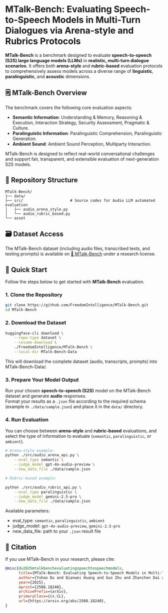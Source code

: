# MTalk-Bench: Evaluating Speech-to-Speech Models in Multi-Turn Dialogues via Arena-style and Rubrics Protocols

**MTalk-Bench** is a benchmark designed to evaluate **speech-to-speech (S2S) large language models (LLMs)** in **realistic, multi-turn dialogue scenarios**. It offers both **arena-style** and **rubric-based** evaluation protocols to comprehensively assess models across a diverse range of **linguistic**, **paralinguistic**, and **acoustic** dimensions.

## 🗒 MTalk-Bench Overview

The benchmark covers the following core evaluation aspects:
- **Semantic Information**: Understanding & Memory, Reasoning & Execution, Interaction Strategy, Security Assessment, Pragmatic & Culture.
- **Paralinguistic Information**: Paralinguistic Comprehension, Paralinguistic Generation.
- **Ambient Sound**: Ambient Sound Perception, Multiparty Interaction.

MTalk-Bench is designed to reflect real-world conversational challenges and support fair, transparent, and extensible evaluation of next-generation S2S models.


## 📁 Repository Structure
```text
MTalk-Bench/
├── data/
├── src/                     # Source codes for Audio LLM automated evaluation
│   ├── audio_arena_style.py
│   └── audio_rubric_based.py
└── asset
```

## 🗃️ Dataset Access

The MTalk-Bench dataset (including audio files, transcribed texts, and testing prompts) is available on [🤗 MTalk-Bench](https://huggingface.co/datasets/FreedomIntelligence/MTalk-Bench) under a research license.


## 🚀 Quick Start

Follow the steps below to get started with **MTalk-Bench** evaluation.


### 1. Clone the Repository
```bash
git clone https://github.com/FreedomIntelligence/MTalk-Bench.git
cd MTalk-Bench
```

### 2. Download the Dataset
```bash
huggingface-cli download \
    --repo-type dataset \
    --resume-download \
    ./FreedomIntelligence/MTalk-Bench \
    --local-dir MTalk-Bench-Data
```
This will download the complete dataset (audio, transcripts, prompts) into MTalk-Bench-Data/.


### 3. Prepare Your Model Output
Run your chosen **speech-to-speech (S2S)** model on the MTalk-Bench dataset and generate **audio** responses.  
Format your results as a `.json` file according to the required schema (example in `./data/sample.json`) and place it in the `data/` directory.

### 4. Run Evaluation
You can choose between **arena-style** and **rubric-based** evaluations, and select the type of information to evaluate (`semantic`, `paralinguistic`, or `ambient`).
```bash
# Arena-style example:
python ./src/audio_arena_api.py \
    --eval_type semantic \
    --judge_model gpt-4o-audio-preview \
    --new_data_file ./data/sample.json

# Rubric-based example:

python ./src/audio_rubric_api.py \
    --eval_type paralinguistic \
    --judge_model gemini-2.5-pro \
    --new_data_file ./data/sample.json
```
Available parameters:
- eval_type: `semantic`, `paralinguistic`, `ambient`
- judge_model: `gpt-4o-audio-preview`, `gemini-2.5-pro`
- new_data_file: path to your `.json` result file



## 📄 Citation
If you use MTalk-Bench in your research, please cite:

```bibtex
@misc{du2025mtalkbenchevaluatingspeechtospeechmodels,
      title={MTalk-Bench: Evaluating Speech-to-Speech Models in Multi-Turn Dialogues via Arena-style and Rubrics Protocols}, 
      author={Yuhao Du and Qianwei Huang and Guo Zhu and Zhanchen Dai and Sunian Chen and Qiming Zhu and Yuhao Zhang and Li Zhou and Benyou Wang},
      year={2025},
      eprint={2508.18240},
      archivePrefix={arXiv},
      primaryClass={cs.CL},
      url={https://arxiv.org/abs/2508.18240}, 
}
```
